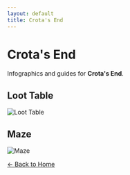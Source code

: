 ```yaml
---
layout: default
title: Crota's End
---
```


<div class="container">
<h1>Crota's End</h1>
<p>Infographics and guides for <strong>Crota's End</strong>.</p>
</div>

## Loot Table

![Loot Table](ce_loot.jpg)

## Maze

![Maze](ce_maze.png)

[← Back to Home](../../Home.html)
